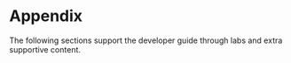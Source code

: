 # Appendix

The following sections support the developer guide through labs and extra supportive content.

